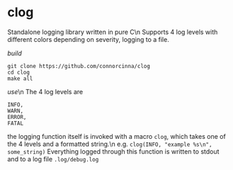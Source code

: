 # clog
Standalone logging library written in pure C\n
Supports 4 log levels with different colors depending on severity, logging to a file.

*build*
```
git clone https://github.com/connorcinna/clog
cd clog
make all
```

*use*\n
The 4 log levels are 
```
INFO,
WARN,
ERROR,
FATAL
```
the logging function itself is invoked with a macro `clog`, which takes one of the 4 levels and a formatted string.\n
e.g.
`clog(INFO, "example %s\n", some_string)`
Everything logged through this function is written to stdout and to a log file `.log/debug.log`
